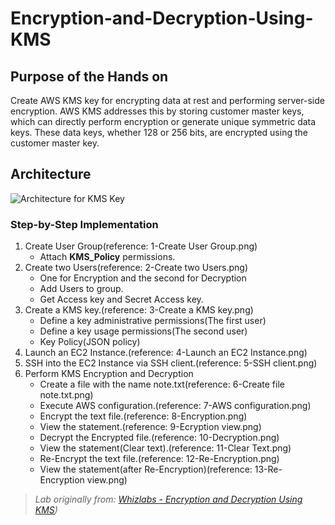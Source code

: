 # Encryption-and-Decryption-Using-KMS

## Purpose of the Hands on

Create AWS KMS key for encrypting data at rest and performing server-side encryption. AWS KMS addresses this by storing customer master keys, which can directly perform encryption or generate unique symmetric data keys. These data keys, whether 128 or 256 bits, are encrypted using the customer master key.

## Architecture

![Architecture for KMS Key](https://github.com/user-attachments/assets/e2b8ceb1-20b7-4e2c-815b-a6d32005d975)






### Step-by-Step Implementation
1. Create User Group(reference: 1-Create User Group.png)
   - Attach <b>KMS_Policy</b> permissions.
2. Create two Users(reference: 2-Create two Users.png)  
   - One for Encryption and the second for Decryption 
   - Add Users to group.
   - Get Access key and Secret Access key.
3. Create a KMS key.(reference: 3-Create a KMS key.png)
   - Define a key administrative permissions(The first user)
   - Define a key usage permissions(The second user)
   - Key Policy(JSON policy)
4. Launch an EC2 Instance.(reference: 4-Launch an EC2 Instance.png)
5. SSH into the EC2 Instance via SSH client.(reference: 5-SSH client.png)
6. Perform KMS Encryption and Decryption
   - Create a file with the name note.txt(reference: 6-Create file note.txt.png)
   - Execute AWS configuration.(reference: 7-AWS configuration.png)
   - Encrypt the text file.(reference: 8-Encryption.png)
   - View the statement.(reference: 9-Ecryption view.png)
   - Decrypt the Encrypted file.(reference: 10-Decryption.png)
   - View the statement(Clear text).(reference: 11-Clear Text.png)
   - Re-Encrypt the text file.(reference: 12-Re-Encryption.png)
   - View the statement(after Re-Encryption)(reference: 13-Re-Encryption view.png)
  

 
    

> *Lab originally from: [Whizlabs - Encryption and Decryption Using KMS](https://www.whizlabs.com/labs/encryption-and-decryption-using-kms/))*




